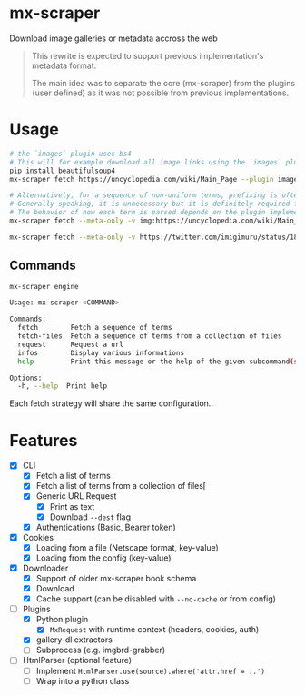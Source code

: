 # mx-scraper

Download image galleries or metadata accross the web

> This rewrite is expected to support previous implementation's metadata format.
>
> The main idea was to separate the core (mx-scraper) from the plugins (user
> defined) as it was not possible from previous implementations.

# Usage

```bash
# the `images` plugin uses bs4
# This will for example download all image links using the `images` plugin.
pip install beautifulsoup4
mx-scraper fetch https://uncyclopedia.com/wiki/Main_Page --plugin images -v

# Alternatively, for a sequence of non-uniform terms, prefixing is often required
# Generally speaking, it is unnecessary but it is definitely required for generic ones (like ids or names)
# The behavior of how each term is parsed depends on the plugin implementation
mx-scraper fetch --meta-only -v img:https://uncyclopedia.com/wiki/Main_Page to:https://mto.to/series/68737

mx-scraper fetch --meta-only -v https://twitter.com/imigimuru/status/1829913427373953259
```

## Commands

```bash
mx-scraper engine

Usage: mx-scraper <COMMAND>

Commands:
  fetch        Fetch a sequence of terms
  fetch-files  Fetch a sequence of terms from a collection of files
  request      Request a url
  infos        Display various informations
  help         Print this message or the help of the given subcommand(s)

Options:
  -h, --help  Print help
```

Each fetch strategy will share the same configuration..

# Features

- [x] CLI
  - [x] Fetch a list of terms
  - [x] Fetch a list of terms from a collection of files⌈
  - [x] Generic URL Request
    - [x] Print as text
    - [x] Download `--dest` flag
  - [x] Authentications (Basic, Bearer token)

- [x] Cookies
  - [x] Loading from a file (Netscape format, key-value)
  - [x] Loading from the config (key-value)

- [x] Downloader
  - [x] Support of older mx-scraper book schema
  - [x] Download
  - [x] Cache support (can be disabled with `--no-cache` or from config)

- [ ] Plugins
  - [x] Python plugin
    - [x] `MxRequest` with runtime context (headers, cookies, auth)
  - [x] gallery-dl extractors
  - [ ] Subprocess (e.g. imgbrd-grabber)

- [ ] HtmlParser (optional feature)
  - [ ] Implement `HtmlParser.use(source).where('attr.href = ..')`
  - [ ] Wrap into a python class
